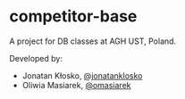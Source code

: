 # competitor-base

A project for DB classes at AGH UST, Poland.

Developed by:
- Jonatan Kłosko, [@jonatanklosko](https://github.com/jonatanklosko)
- Oliwia Masiarek, [@omasiarek](https://github.com/omasiarek)
